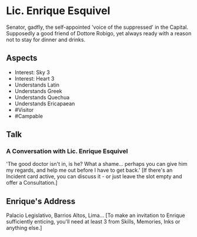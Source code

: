 # Lic. Enrique Esquivel
Senator, gadfly, the self-appointed 'voice of the suppressed' in the Capital. Supposedly a good friend of Dottore Robigo, yet always ready with a reason not to stay for dinner and drinks. 
## Aspects
- Interest: Sky 3
- Interest: Heart 3
- Understands Latin
- Understands Greek
- Understands Quechua
- Understands Ericapaean
- #Visitor
- #Campable
## Talk
### A Conversation with Lic. Enrique Esquivel
'The good doctor isn't in, is he? What a shame... perhaps you can give him my regards, and help me out before I have to get back.'  \[If there's an Incident card active, you can discuss it - or just leave the slot empty and offer a Consultation.]
## Enrique's Address
Palacio Legislativo, Barrios Altos, Lima... \[To make an invitation to Enrique sufficiently enticing, you'll need at least 3 <sprite name=sky> from Skills, Memories, Inks or anything else.]